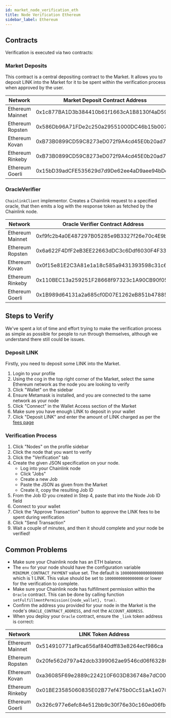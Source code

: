 ```yaml
---
id: market_node_verification_eth
title: Node Verification Ethereum
sidebar_label: Ethereum
---
```


## Contracts
Verification is executed via two contracts:

### Market Deposits
This contract is a central depositing contract to the Market. It allows you to deposit LINK into the 
Market for it to be spent within the verification process when approved by the user.

| Network             | Market Deposit Contract Address            |
|---------------------|--------------------------------------------|
| Ethereum Mainnet    | 0x1c877BA1D3b384410b61f1663cA1B8130f4aD59c |
| Ethereum Ropsten    | 0x586Db96A71FDe2c250a29551000DC46b15b007DB |
| Ethereum Kovan      | 0xB73B0899CD59C8273eD072f9A4cd45E0b20ad7aD |
| Ethereum Rinkeby    | 0xB73B0899CD59C8273eD072f9A4cd45E0b20ad7aD |
| Ethereum Goerli     | 0x15bD39adCFE535629d7d9De62ee4aD9aee94bDeB |


### OracleVerifier
`ChainlinkClient` implementor. Creates a Chainlink request to a specified oracle, that then emits a log 
with the response token as fetched by the Chainlink node. 

| Network             | Oracle Verifier Contract Address           |
|---------------------|--------------------------------------------|
| Ethereum Mainnet    | 0xf9fc2b4a0E487297B05285e9B3327f26e70c4E9b |
| Ethereum Ropsten    | 0x6a622F4DfF2eB3EE22663dDC3c6Ddf6030F4F333 |
| Ethereum Kovan      | 0x0f15e81E2C3A81e1a18c585a9431393598c31c6B |
| Ethereum Rinkeby    | 0x110BEC13a259251F28668f97323c1A90CB90f05f |
| Ethereum Goerli     | 0x1B989d64131a2a685cf0D07E1262eB851b47885f |

## Steps to Verify
We've spent a lot of time and effort trying to make the verification process as simple as possible for people to run 
through themselves, although we understand there still could be issues.

### Deposit LINK
Firstly, you need to deposit some LINK into the Market. 

1. Login to your profile
2. Using the cog in the top right corner of the Market, select the same Ethereum network as the node you are looking to verify
3. Click "Wallet" on the sidebar
4. Ensure Metamask is installed, and you are connected to the same network as your node
5. Click "Connect" in the Wallet Access section of the Market
6. Make sure you have enough LINK to deposit in your wallet
7. Click "Deposit LINK" and enter the amount of LINK charged as per the [fees page](https://market.link/fees)

### Verification Process

1. Click "Nodes" on the profile sidebar
2. Click the node that you want to verify
3. Click the "Verification" tab
4. Create the given JSON specification on your node.
    - Log into your Chainlink node
    - Click "Jobs"
    - Create a new Job
    - Paste the JSON as given from the Market
    - Create it, copy the resulting Job ID
5. From the Job ID you created in Step 4, paste that into the Node Job ID field
6. Connect to your wallet
7. Click the "Approve Transaction" button to approve the LINK fees to be spent during verification
8. Click "Send Transaction"
9. Wait a couple of minutes, and then it should complete and your node be verified!

## Common Problems

- Make sure your Chainlink node has an ETH balance.
- The `env` for your node should have the configuration variable `MINIMUM_CONTRACT_PAYMENT` value set. The default is `1000000000000000000` which is 1 LINK. This value should be set to `10000000000000000` or lower for the verification to complete.
- Make sure your Chainlink node has fulfillment permission within the `Oracle` contract. This can be done by calling function `setFulfillmentPermission({node_wallet}, true)`.
- Confirm the address you provided for your node in the Market is the node's `ORACLE_CONTRACT_ADDRESS`, and not the `ACCOUNT_ADDRESS`.
- When you deploy your `Oracle` contract, ensure the `_link` token address is correct:

| Network             | LINK Token Address                         |
|---------------------|--------------------------------------------|
| Ethereum Mainnet    | 0x514910771af9ca656af840dff83e8264ecf986ca |
| Ethereum Ropsten    | 0x20fe562d797a42dcb3399062ae9546cd06f63280 |
| Ethereum Kovan      | 0xa36085F69e2889c224210F603D836748e7dC0088 |
| Ethereum Rinkeby    | 0x01BE23585060835E02B77ef475b0Cc51aA1e0709 |
| Ethereum Goerli     | 0x326c977e6efc84e512bb9c30f76e30c160ed06fb |
